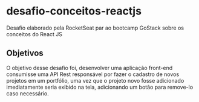 # desafio-conceitos-reactjs
Desafio elaborado pela RocketSeat par ao bootcamp GoStack sobre os conceitos do React JS

<h2>Objetivos</h2>
<p>O objetivo desse desafio foi, desenvolver uma aplicação front-end consumisse uma API Rest responsável por fazer
  o cadastro de novos projetos em um portfólio, uma vez que o projeto novo fosse adicionado imediatamente seria exibido
  na tela, adicionando um botão para remove-lo caso necessário.
</p>